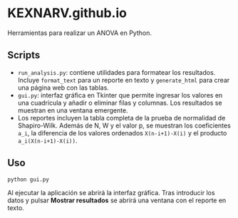 # KEXNARV.github.io

Herramientas para realizar un ANOVA en Python.

## Scripts

- `run_analysis.py`: contiene utilidades para formatear los resultados. Incluye `format_text` para un reporte en texto y `generate_html` para crear una página web con las tablas.
- `gui.py`: interfaz gráfica en Tkinter que permite ingresar los valores en una cuadrícula y añadir o eliminar filas y columnas. Los resultados se muestran en una ventana emergente.
- Los reportes incluyen la tabla completa de la prueba de normalidad de Shapiro-Wilk. Además de N, W y el valor p, se muestran los coeficientes `a_i`, la diferencia de los
  valores ordenados `X(n-i+1)-X(i)` y el producto `a_i(X(n-i+1)-X(i))`.

## Uso

```bash
python gui.py
```

Al ejecutar la aplicación se abrirá la interfaz gráfica. Tras introducir los datos y pulsar **Mostrar resultados** se abrirá una ventana con el reporte en texto.
